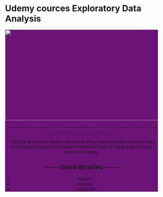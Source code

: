 # Udemy cources Exploratory Data Analysis
<div style="width:100%;text-align: center; background-color:#6B1376;"> <img align=middle src="https://user-images.githubusercontent.com/107066716/216149589-fc7f2fb1-44de-402c-a709-dce6d65f8d3b.png" width="700px" height="300px">
<p>-------------------------------------------------------------------------------------------------------------------</p>   
<p >This EDA is in some factors which can affect the promotion and earnings from Udemy courses and which the perfect way to make a good saled course in Udemy</p>

##  ----- Used libraries -----
- Numpy
- Pandas
- matplotlib
